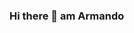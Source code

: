 ### Hi there 👋 am Armando

<!--
**SotoArmando/Sotoarmando** is a ✨ _special_ ✨ repository because its `README.md` (this file) appears on your GitHub profile.
![alt text](https://github.com/Sotoarmando/Sotoarmando/blob/main/SOTOARMANDo.png?raw=true)
Here are some ideas to get you started:

- 🔭 I’m currently working on ...
- 🌱 I’m currently learning ...
- 👯 I’m looking to collaborate on ...
- 🤔 I’m looking for help with ...
- 💬 Ask me about ...
- 📫 How to reach me: ...
- 😄 Pronouns: ...
- ⚡ Fun fact: ...
-->
